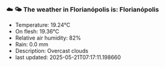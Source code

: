 ### ☁️ 🌤️  The weather in Florianópolis is: Florianópolis

- Temperature: 19.24°C
- On flesh: 19.36°C
- Relative air humidity: 82%
- Rain: 0.0 mm
- Description: Overcast clouds
- last updated: 2025-05-21T07:17:11.198660
